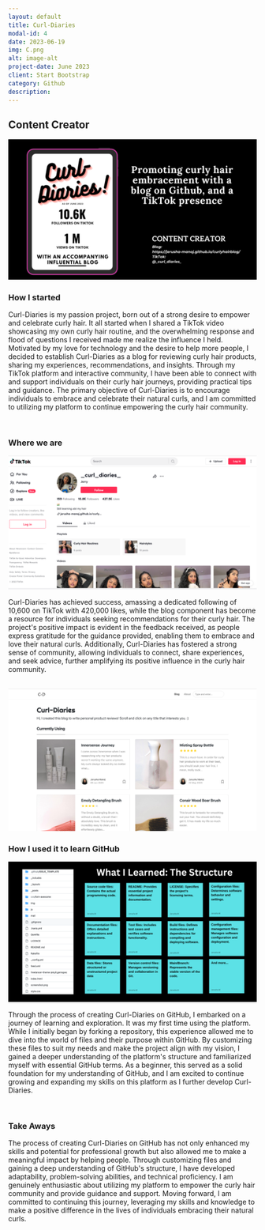 ```yaml
---
layout: default
title: Curl-Diaries
modal-id: 4
date: 2023-06-19
img: C.png
alt: image-alt
project-date: June 2023
client: Start Bootstrap
category: Github
description:
---
```

## Content Creator
<img src="img/cd/glow.png" alt="DMA Image" style="width: 600px; height: auto;"><br>

### How I started
<p>Curl-Diaries is my passion project, born out of a strong desire to empower and celebrate curly hair. It all started when I shared a TikTok video showcasing my own curly hair routine, and the overwhelming response and flood of questions I received made me realize the influence I held. Motivated by my love for technology and the desire to help more people, I decided to establish Curl-Diaries as a blog for reviewing curly hair products, sharing my experiences, recommendations, and insights. Through my TikTok platform and interactive community, I have been able to connect with and support individuals on their curly hair journeys, providing practical tips and guidance. The primary objective of Curl-Diaries is to encourage individuals to embrace and celebrate their natural curls, and I am committed to utilizing my platform to continue empowering the curly hair community.</p><br>

### Where we are
<img src="img/cd/tiktok.png" alt="DMA Image" style="width: 600px; height: auto;"><br>
<p>Curl-Diaries has achieved success, amassing a dedicated following of 10,600 on TikTok with 420,000 likes, while the blog component has become a resource for individuals seeking recommendations for their curly hair. The project's positive impact is evident in the feedback received, as people express gratitude for the guidance provided, enabling them to embrace and love their natural curls. Additionally, Curl-Diaries has fostered a strong sense of community, allowing individuals to connect, share experiences, and seek advice, further amplifying its positive influence in the curly hair community.</p><br>
<img src="img/cd/blog.png" alt="DMA Image" style="width: 600px; height: auto;"><br>

### How I used it to learn GitHub
<img src="img/cd/chart.png" alt="DMA Image" style="width: 600px; height: auto;"><br>
<p>Through the process of creating Curl-Diaries on GitHub, I embarked on a journey of learning and exploration. It was my first time using the platform. While I initially began by forking a repository, this experience allowed me to dive into the world of files and their purpose within GitHub. By customizing these files to suit my needs and make the project align with my vision, I gained a deeper understanding of the platform's structure and familiarized myself with essential GitHub terms. As a beginner, this served as a solid foundation for my understanding of GitHub, and I am excited to continue growing and expanding my skills on this platform as I further develop Curl-Diaries.</p><br>

### Take Aways
<p>The process of creating Curl-Diaries on GitHub has not only enhanced my skills and potential for professional growth but also allowed me to make a meaningful impact by helping people. Through customizing files and gaining a deep understanding of GitHub's structure, I have developed adaptability, problem-solving abilities, and technical proficiency. I am genuinely enthusiastic about utilizing my platform to empower the curly hair community and provide guidance and support. Moving forward, I am committed to continuing this journey, leveraging my skills and knowledge to make a positive difference in the lives of individuals embracing their natural curls.</p>
